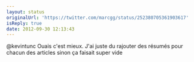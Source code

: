 ```yaml
---
layout: status
originalUrl: 'https://twitter.com/marcgg/status/252380705361903617'
isReply: true
date: 2012-09-30 12:13:43
---
```


@kevintunc Ouais c'est mieux. J'ai juste du rajouter des résumés pour chacun des articles sinon ça faisait super vide
